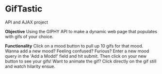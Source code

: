 # GifTastic
API and AJAX project

**Objective**
Using the GIPHY API to make a dynamic web page that populates with gifs of your choice.

**Functionality**
Click on a mood button to pull up 10 gifs for that mood. 
Wanna add a new mood? Feeling confused? Furious? Enter a new mood query in the 'Add a Modd!' field and hit submit. Then click on your new button to see your gifs!
Want to animate the gif? Click directly on the gif still and watch hilarity ensue. 


